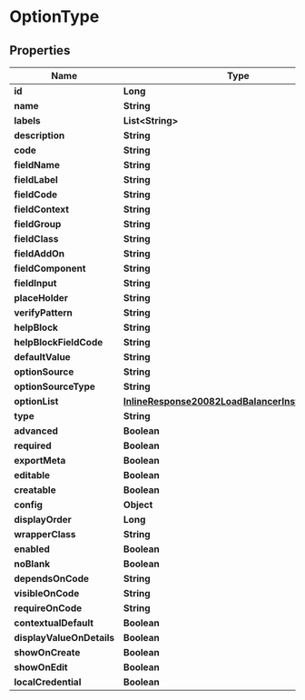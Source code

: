 

# OptionType

## Properties

Name | Type | Description | Notes
------------ | ------------- | ------------- | -------------
**id** | **Long** |  |  [optional]
**name** | **String** |  |  [optional]
**labels** | **List&lt;String&gt;** |  |  [optional]
**description** | **String** |  |  [optional]
**code** | **String** |  |  [optional]
**fieldName** | **String** |  |  [optional]
**fieldLabel** | **String** |  |  [optional]
**fieldCode** | **String** |  |  [optional]
**fieldContext** | **String** |  |  [optional]
**fieldGroup** | **String** |  |  [optional]
**fieldClass** | **String** |  |  [optional]
**fieldAddOn** | **String** |  |  [optional]
**fieldComponent** | **String** |  |  [optional]
**fieldInput** | **String** |  |  [optional]
**placeHolder** | **String** |  |  [optional]
**verifyPattern** | **String** |  |  [optional]
**helpBlock** | **String** |  |  [optional]
**helpBlockFieldCode** | **String** |  |  [optional]
**defaultValue** | **String** |  |  [optional]
**optionSource** | **String** |  |  [optional]
**optionSourceType** | **String** |  |  [optional]
**optionList** | [**InlineResponse20082LoadBalancerInstanceSslCert**](InlineResponse20082LoadBalancerInstanceSslCert.md) |  |  [optional]
**type** | **String** |  |  [optional]
**advanced** | **Boolean** |  |  [optional]
**required** | **Boolean** |  |  [optional]
**exportMeta** | **Boolean** |  |  [optional]
**editable** | **Boolean** |  |  [optional]
**creatable** | **Boolean** |  |  [optional]
**config** | **Object** |  |  [optional]
**displayOrder** | **Long** |  |  [optional]
**wrapperClass** | **String** |  |  [optional]
**enabled** | **Boolean** |  |  [optional]
**noBlank** | **Boolean** |  |  [optional]
**dependsOnCode** | **String** |  |  [optional]
**visibleOnCode** | **String** |  |  [optional]
**requireOnCode** | **String** |  |  [optional]
**contextualDefault** | **Boolean** |  |  [optional]
**displayValueOnDetails** | **Boolean** |  |  [optional]
**showOnCreate** | **Boolean** |  |  [optional]
**showOnEdit** | **Boolean** |  |  [optional]
**localCredential** | **Boolean** |  |  [optional]



